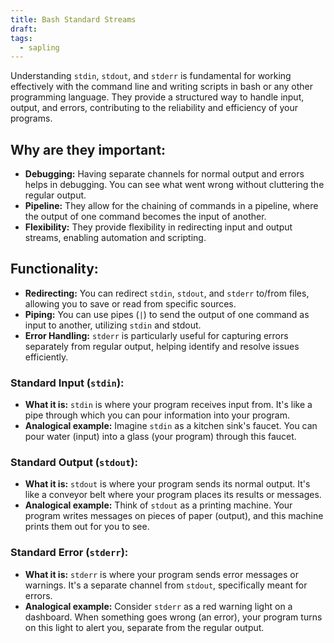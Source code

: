 ```yaml
---
title: Bash Standard Streams
draft: 
tags:
  - sapling
---
```

Understanding `stdin`, `stdout`, and `stderr` is fundamental for working effectively with the command line and writing scripts in bash or any other programming language. They provide a structured way to handle input, output, and errors, contributing to the reliability and efficiency of your programs.
## Why are they important:
- **Debugging:** Having separate channels for normal output and errors helps in debugging. You can see what went wrong without cluttering the regular output.
- **Pipeline:** They allow for the chaining of commands in a pipeline, where the output of one command becomes the input of another.
- **Flexibility:** They provide flexibility in redirecting input and output streams, enabling automation and scripting.
## Functionality:
- **Redirecting:** You can redirect `stdin`, `stdout`, and `stderr` to/from files, allowing you to save or read from specific sources.
- **Piping:** You can use pipes (`|`) to send the output of one command as input to another, utilizing `stdin` and stdout.
- **Error Handling:** `stderr` is particularly useful for capturing errors separately from regular output, helping identify and resolve issues efficiently.
### Standard Input (`stdin`):
- **What it is:** `stdin` is where your program receives input from. It's like a pipe through which you can pour information into your program.
- **Analogical example:** Imagine `stdin` as a kitchen sink's faucet. You can pour water (input) into a glass (your program) through this faucet.
### Standard Output (`stdout`):
- **What it is:** `stdout` is where your program sends its normal output. It's like a conveyor belt where your program places its results or messages.
- **Analogical example:** Think of `stdout` as a printing machine. Your program writes messages on pieces of paper (output), and this machine prints them out for you to see.
### Standard Error (`stderr`):
- **What it is:** `stderr` is where your program sends error messages or warnings. It's a separate channel from `stdout`, specifically meant for errors.
- **Analogical example:** Consider `stderr` as a red warning light on a dashboard. When something goes wrong (an error), your program turns on this light to alert you, separate from the regular output.